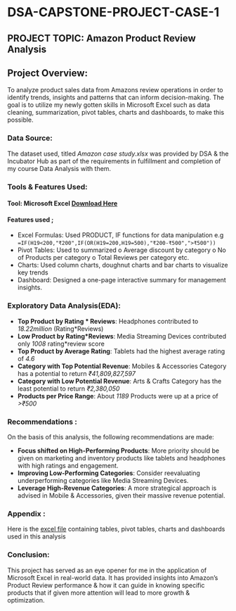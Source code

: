 # DSA-CAPSTONE-PROJECT-CASE-1
## PROJECT TOPIC: Amazon Product Review Analysis
## Project Overview: 
To analyze product sales data from Amazons review operations in order to identify trends, insights and patterns that can inform decision-making. The goal is to utilize my newly gotten skills in Microsoft Excel such as data cleaning, summarization, pivot tables, charts and dashboards, to make this possible. 
### Data Source: 
The dataset used, titled  *Amazon case study.xlsx* was provided by DSA & the Incubator Hub as part of the requirements in fulfillment and completion of my course Data Analysis with them. 
### Tools & Features Used:
#### Tool: Microsoft Excel  [Download Here](https://www.microsoft.com/en-us/microsoft-365/excel?ocid=ORSEARCH_Bing&msockid=1d9ec785832e634d3841d23c828262a5)
#### Features used ;
-	Excel Formulas: Used PRODUCT, IF functions for data manipulation e.g
  ``` =IF(H19<200,"₹200",IF(OR(H19=200,H19=500),"₹200-₹500",">₹500")) ```
-	Pivot Tables: Used to summarized
  o	 Average discount by category
  o	  No of Products  per category
  o	 Total Reviews per category etc.
- Charts: Used column charts, doughnut charts and bar charts to visualize key trends
-	Dashboard: Designed a one-page interactive summary for management insights. 
###  Exploratory Data Analysis(EDA):
-	**Top Product by Rating * Reviews**: Headphones contributed to *18.22million* (Rating*Reviews)
-	**Low Product by Rating*Reviews**: Media Streaming Devices contributed only *1008* rating*review score
-	**Top Product by Average Rating**: Tablets had the highest average rating of *4.6*
-	**Category with Top Potential Revenue**: Mobiles & Accessories Category has a potential to return *₹41,809,827,597*
-	**Category with Low Potential Revenue**: Arts & Crafts Category has the least potential to return *₹2,380,050*
-	**Products per Price Range**: About *1189* Products were up at a price of   *>₹500*
### Recommendations :
On the basis of this analysis, the following recommendations  are made:
-	**Focus shifted on High-Performing Products**:
More priority should be given on marketing and inventory products like tablets and headphones with high ratings and engagement.
-	**Improving Low-Performing Categories**: 
Consider reevaluating underperforming categories like Media Streaming Devices.
-	**Leverage High-Revenue Categories**:
A more strategical approach is advised in Mobile & Accessories, given their massive revenue potential.
### Appendix :
Here is the [excel file](https://github.com/duruvic01/DSA-DATA-ANALYSIS-CAPSTONE-PROJECT-01/blob/main/Amazon%20case%20study.xlsx) containing tables, pivot tables, charts and dashboards used in this analysis
### Conclusion:
This project has served as an eye opener for me in the application of Microsoft Excel in real-world data. It has provided insights into Amazon’s Product Review performance & how it can guide in knowing specific products that if given more attention will lead to more growth & optimization. 

